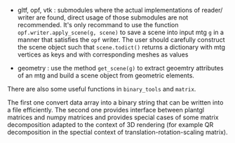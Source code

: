 - gltf, opf, vtk : submodules where the actual implementations of reader/ writer are found, direct usage of those submodules are not recommended. It's only recommand to use the function `opf.writer.apply_scene(g, scene)` to save a scene into input mtg `g` in a manner that satisfies the `opf` writer. The user should carefully construct the scene object such that `scene.todict()` returns a dictionary with mtg vertices as keys and with corresponding meshes as values

- geometry : use the method `get_scene(g)` to extract geoemtry attributes of an mtg and build a scene object from geometric elements.

There are also some useful functions in `binary_tools` and `matrix`.

The first one convert data array into a binary string that can be written into a file efficiently. The second one provides interface between plantgl matrices and numpy matrices and provides special cases of some matrix decomposition adapted to the context of 3D rendering (for example QR decomposition in the spectial context of translation-rotation-scaling matrix).
